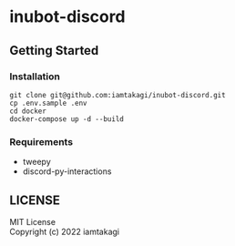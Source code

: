 # inubot-discord

## Getting Started

### Installation
```
git clone git@github.com:iamtakagi/inubot-discord.git
cp .env.sample .env
cd docker
docker-compose up -d --build
```

### Requirements
- tweepy
- discord-py-interactions

## LICENSE
MIT License\
Copyright (c) 2022 iamtakagi
